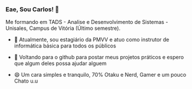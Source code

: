 ### Eae, Sou Carlos! 👋

  Me formando em TADS - Analise e Desenvolvimento de Sistemas - Unisales, Campus de Vitória (Último semestre).

  - 🔭 Atualmente, sou estagiário da PMVV e atuo como instrutor de informática básica para todos os públicos

  - 🌱 Voltando para o github para postar meus projetos práticos e espero que algum deles possa ajudar alguem

  - 😄 Um cara simples e tranquilo, 70% Otaku e Nerd, Gamer e um pouco Chato u.u 
